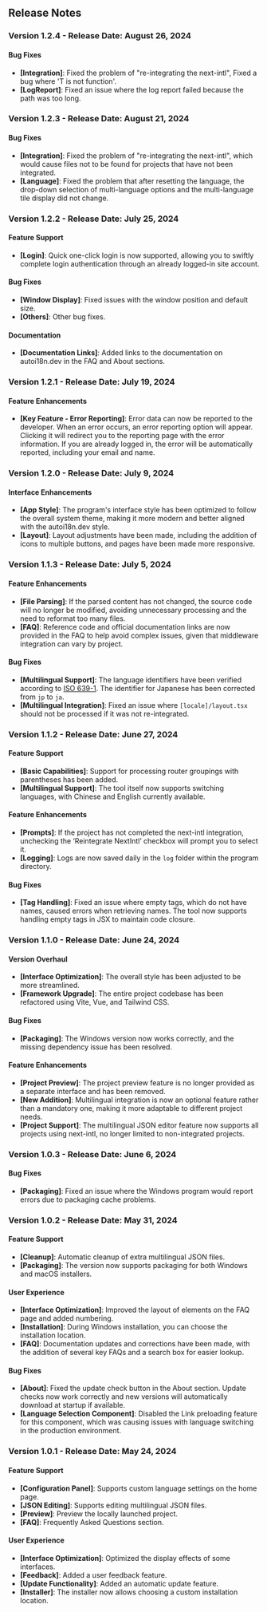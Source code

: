 ## Release Notes

### Version 1.2.4 - Release Date: August 26, 2024

#### Bug Fixes

* **[Integration]**: Fixed the problem of "re-integrating the next-intl", Fixed a bug where 'T is not function'.
* **[LogReport]**: Fixed an issue where the log report failed because the path was too long.

### Version 1.2.3 - Release Date: August 21, 2024

#### Bug Fixes

* **[Integration]**: Fixed the problem of "re-integrating the next-intl", which would cause files not to be found for projects that have not been integrated.
* **[Language]**: Fixed the problem that after resetting the language, the drop-down selection of multi-language options and the multi-language tile display did not change.

### Version 1.2.2 - Release Date: July 25, 2024

#### Feature Support

* **[Login]**: Quick one-click login is now supported, allowing you to swiftly complete login authentication through an already logged-in site account.

#### Bug Fixes

* **[Window Display]**: Fixed issues with the window position and default size.
* **[Others]**: Other bug fixes.

#### Documentation

* **[Documentation Links]**: Added links to the documentation on autoi18n.dev in the FAQ and About sections.

### Version 1.2.1 - Release Date: July 19, 2024

#### Feature Enhancements

* **[Key Feature - Error Reporting]**: Error data can now be reported to the developer. When an error occurs, an error reporting option will appear. Clicking it will redirect you to the reporting page with the error information. If you are already logged in, the error will be automatically reported, including your email and name.

### Version 1.2.0 - Release Date: July 9, 2024

#### Interface Enhancements

* **[App Style]**: The program's interface style has been optimized to follow the overall system theme, making it more modern and better aligned with the autoi18n.dev style.
* **[Layout]**: Layout adjustments have been made, including the addition of icons to multiple buttons, and pages have been made more responsive.

### Version 1.1.3 - Release Date: July 5, 2024

#### Feature Enhancements

* **[File Parsing]**: If the parsed content has not changed, the source code will no longer be modified, avoiding unnecessary processing and the need to reformat too many files.
* **[FAQ]**: Reference code and official documentation links are now provided in the FAQ to help avoid complex issues, given that middleware integration can vary by project.

#### Bug Fixes

* **[Multilingual Support]**: The language identifiers have been verified according to [ISO 639-1](https://en.wikipedia.org/wiki/ISO_639-1). The identifier for Japanese has been corrected from `jp` to `ja`.
* **[Multilingual Integration]**: Fixed an issue where `[locale]/layout.tsx` should not be processed if it was not re-integrated.

### Version 1.1.2 - Release Date: June 27, 2024

#### Feature Support

* **[Basic Capabilities]**: Support for processing router groupings with parentheses has been added.
* **[Multilingual Support]**: The tool itself now supports switching languages, with Chinese and English currently available.

#### Feature Enhancements

* **[Prompts]**: If the project has not completed the next-intl integration, unchecking the ‘Reintegrate NextIntl’ checkbox will prompt you to select it.
* **[Logging]**: Logs are now saved daily in the `log` folder within the program directory.

#### Bug Fixes

* **[Tag Handling]**: Fixed an issue where empty tags, which do not have names, caused errors when retrieving names. The tool now supports handling empty tags in JSX to maintain code closure.

### Version 1.1.0 - Release Date: June 24, 2024

#### Version Overhaul

* **[Interface Optimization]**: The overall style has been adjusted to be more streamlined.
* **[Framework Upgrade]**: The entire project codebase has been refactored using Vite, Vue, and Tailwind CSS.

#### Bug Fixes

* **[Packaging]**: The Windows version now works correctly, and the missing dependency issue has been resolved.

#### Feature Enhancements

* **[Project Preview]**: The project preview feature is no longer provided as a separate interface and has been removed.
* **[New Addition]**: Multilingual integration is now an optional feature rather than a mandatory one, making it more adaptable to different project needs.
* **[Project Support]**: The multilingual JSON editor feature now supports all projects using next-intl, no longer limited to non-integrated projects.

### Version 1.0.3 - Release Date: June 6, 2024

#### Bug Fixes

* **[Packaging]**: Fixed an issue where the Windows program would report errors due to packaging cache problems.

### Version 1.0.2 - Release Date: May 31, 2024

#### Feature Support

* **[Cleanup]**: Automatic cleanup of extra multilingual JSON files.
* **[Packaging]**: The version now supports packaging for both Windows and macOS installers.

#### User Experience

* **[Interface Optimization]**: Improved the layout of elements on the FAQ page and added numbering.
* **[Installation]**: During Windows installation, you can choose the installation location.
* **[FAQ]**: Documentation updates and corrections have been made, with the addition of several key FAQs and a search box for easier lookup.

#### Bug Fixes

* **[About]**: Fixed the update check button in the About section. Update checks now work correctly and new versions will automatically download at startup if available.
* **[Language Selection Component]**: Disabled the Link preloading feature for this component, which was causing issues with language switching in the production environment.

### Version 1.0.1 - Release Date: May 24, 2024

#### Feature Support

* **[Configuration Panel]**: Supports custom language settings on the home page.
* **[JSON Editing]**: Supports editing multilingual JSON files.
* **[Preview]**: Preview the locally launched project.
* **[FAQ]**: Frequently Asked Questions section.

#### User Experience

* **[Interface Optimization]**: Optimized the display effects of some interfaces.
* **[Feedback]**: Added a user feedback feature.
* **[Update Functionality]**: Added an automatic update feature.
* **[Installer]**: The installer now allows choosing a custom installation location.
